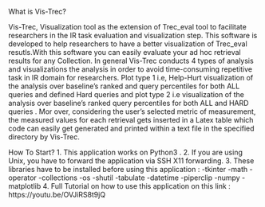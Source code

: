 What is Vis-Trec?
<p>
Vis-Trec, Visualization tool as the extension of Trec_eval tool to facilitate researchers in the IR task evaluation and visualization step.
This software is developed to help researchers to have a better visualization  of Trec_eval resutls.With this software you can easily evaluate your ad hoc retrieval results for any Collection. 
In general Vis-Trec conducts 4 types of analysis and visualizations the analysis in order to avoid time-consuming repetitive task in IR domain for researchers. Plot type 1 i.e, Help-Hurt visualization of the analysis over baseline’s ranked and query percentiles for both ALL queries and defined Hard queries and plot type 2  i.e  visualization of the analysis over baseline’s ranked query percentiles for both ALL and HARD queries . Mor over, considering the user’s selected metric of measurement, the measured values for each retrieval gets inserted in a Latex table which code can easily get generated and printed within a text file in the specified directory by Vis-Trec. 
</p>
How To Start?
1. This application works on Python3 . 
2. If you are using Unix, you have to forward the application via SSH X11 forwarding. 
3. These libraries have to be installed before using this application : 
-tkinter  -math   -operator   -collections  -os   -shutil   -tabulate   -datetime   -piperclip    -numpy    -matplotlib
4. Full Tutorial on how to use this application on this link :
https://youtu.be/OVJiRS8t9jQ
